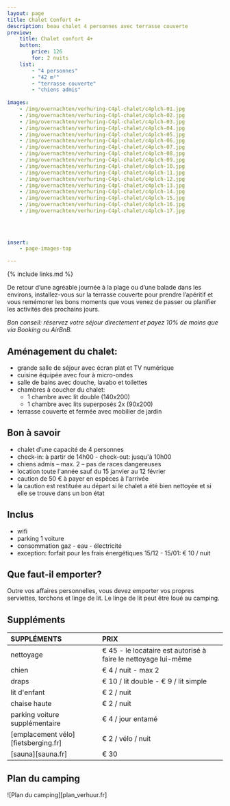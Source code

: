 ```yaml
---
layout: page
title: Chalet Confort 4+
description: beau chalet 4 personnes avec terrasse couverte
preview: 
    title: Chalet confort 4+
    button:
        price: 126
        for: 2 nuits
    list:
        - "4 personnes"
        - "42 m²"
        - "terrasse couverte"
        - "chiens admis"
        
images:
    - /img/overnachten/verhuring-C4pl-chalet/c4plch-01.jpg
    - /img/overnachten/verhuring-C4pl-chalet/c4plch-02.jpg
    - /img/overnachten/verhuring-C4pl-chalet/c4plch-03.jpg
    - /img/overnachten/verhuring-C4pl-chalet/c4plch-04.jpg
    - /img/overnachten/verhuring-C4pl-chalet/c4plch-05.jpg
    - /img/overnachten/verhuring-C4pl-chalet/c4plch-06.jpg
    - /img/overnachten/verhuring-C4pl-chalet/c4plch-07.jpg
    - /img/overnachten/verhuring-C4pl-chalet/c4plch-08.jpg
    - /img/overnachten/verhuring-C4pl-chalet/c4plch-09.jpg
    - /img/overnachten/verhuring-C4pl-chalet/c4plch-10.jpg
    - /img/overnachten/verhuring-C4pl-chalet/c4plch-11.jpg
    - /img/overnachten/verhuring-C4pl-chalet/c4plch-12.jpg
    - /img/overnachten/verhuring-C4pl-chalet/c4plch-13.jpg
    - /img/overnachten/verhuring-C4pl-chalet/c4plch-14.jpg
    - /img/overnachten/verhuring-C4pl-chalet/c4plch-15.jpg
    - /img/overnachten/verhuring-C4pl-chalet/c4plch-16.jpg
    - /img/overnachten/verhuring-C4pl-chalet/c4plch-17.jpg
    
    
    

insert:
    - page-images-top

---
```


{% include links.md %}

De retour d’une agréable journée à la plage ou d’une balade dans les environs, installez-vous sur la terrasse couverte pour prendre l’apéritif et vous remémorer les bons moments que vous venez de passer ou planifier les activités des prochains jours.  

*Bon conseil: réservez votre séjour directement et payez 10% de moins que via Booking ou AirBnB.*

## Aménagement du chalet:

- grande salle de séjour avec écran plat et TV numérique
- cuisine équipée avec four à micro-ondes
- salle de bains avec douche, lavabo et toilettes
- chambres à coucher du chalet:
    - 1 chambre avec lit double (140x200)
    - 1 chambre avec lits superposés 2x (90x200) 
- terrasse couverte et fermée avec mobilier de jardin
    
## Bon à savoir

- chalet d’une capacité de 4 personnes
- check-in: à partir de 14h00 - check-out: jusqu'à 10h00
- chiens admis – max. 2 – pas de races dangereuses
- location toute l'année sauf du 15 janvier au 12 février
- caution de 50 € à payer en espèces à l'arrivée
- la caution est restituée au départ si le chalet a été bien nettoyée et si elle se trouve dans un bon état

## Inclus
- wifi
- parking 1 voiture
- consommation gaz - eau - électricité 
- exception: forfait pour les frais énergétiques 15/12 - 15/01: € 10 / nuit

## Que faut-il emporter?
Outre vos affaires personnelles, vous devez emporter vos propres serviettes, torchons et linge de lit.
Le linge de lit peut être loué au camping.


## Suppléments

SUPPLÉMENTS               | PRIX
:-------------------|:-----------|
nettoyage           | € 45 - le locataire est autorisé à faire le nettoyage lui-même
chien               | € 4 / nuit - max 2
draps               | € 10 / lit double - € 9 / lit simple
lit d'enfant        | € 2 / nuit
chaise haute        | € 2 / nuit
parking voiture supplémentaire  | € 4 / jour entamé
[emplacement vélo][fietsberging.fr]| € 2 / vélo / nuit
[sauna][sauna.fr]   | € 30



## Plan du camping

![Plan du camping][plan_verhuur.fr]

